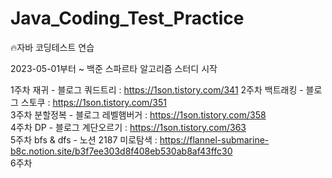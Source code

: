 # Java_Coding_Test_Practice
🔥자바 코딩테스트 연습

2023-05-01부터 ~ 백준 스파르타 알고리즘 스터디 시작 

1주차 재귀      - 블로그 쿼드트리 : https://1son.tistory.com/341
2주차 백트래킹  - 블로그 스토쿠 : https://1son.tistory.com/351  
3주차 분할정복  - 블로그 레벨햄버거 : https://1son.tistory.com/358  
4주차 DP        - 블로그 계단오르기 : https://1son.tistory.com/363  
5주차 bfs & dfs - 노션 2187 미로탐색 : https://flannel-submarine-b8c.notion.site/b3f7ee303d8f408eb530ab8af43ffc30  
6주차 
